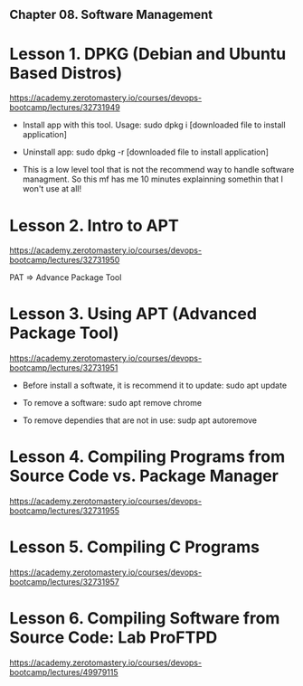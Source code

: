 ## Chapter 08. Software Management

# Lesson 1. DPKG (Debian and Ubuntu Based Distros)

https://academy.zerotomastery.io/courses/devops-bootcamp/lectures/32731949

- Install app with this tool. Usage:
  sudo dpkg i [downloaded file to install application]

- Uninstall app:
  sudo dpkg -r [downloaded file to install application]

* This is a low level tool that is not the recommend way to handle software managment. So this mf has me 10 minutes explainning somethin that I won't use at all!

# Lesson 2. Intro to APT

https://academy.zerotomastery.io/courses/devops-bootcamp/lectures/32731950

PAT => Advance Package Tool

# Lesson 3. Using APT (Advanced Package Tool)

https://academy.zerotomastery.io/courses/devops-bootcamp/lectures/32731951

- Before install a softwate, it is recommend it to update:
  sudo apt update

- To remove a software:
  sudo apt remove chrome

- To remove dependies that are not in use:
  sudp apt autoremove

# Lesson 4. Compiling Programs from Source Code vs. Package Manager

https://academy.zerotomastery.io/courses/devops-bootcamp/lectures/32731955

# Lesson 5. Compiling C Programs

https://academy.zerotomastery.io/courses/devops-bootcamp/lectures/32731957

# Lesson 6. Compiling Software from Source Code: Lab ProFTPD

https://academy.zerotomastery.io/courses/devops-bootcamp/lectures/49979115
